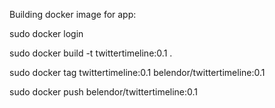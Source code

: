 Building docker image for app:

sudo docker login

sudo docker build -t twittertimeline:0.1 .

sudo docker tag twittertimeline:0.1 belendor/twittertimeline:0.1

sudo docker push belendor/twittertimeline:0.1
